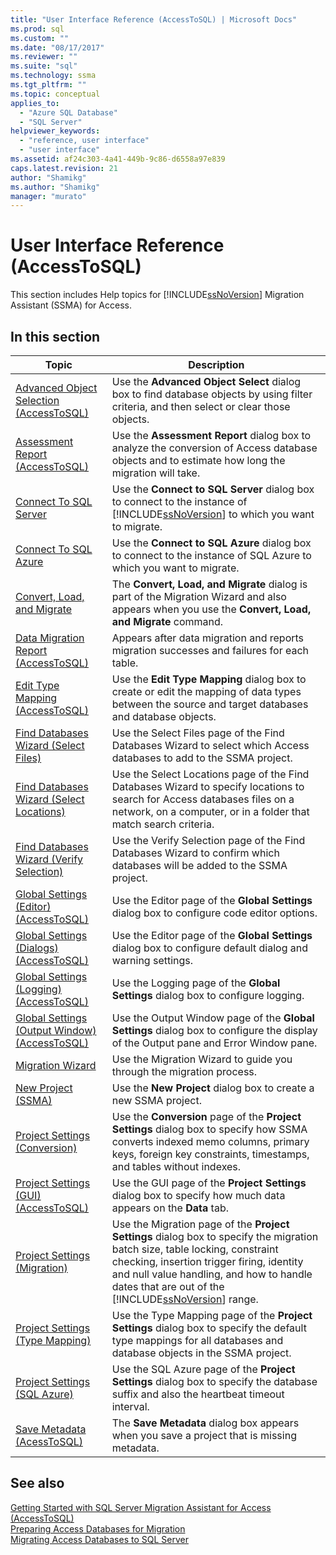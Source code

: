 ```yaml
---
title: "User Interface Reference (AccessToSQL) | Microsoft Docs"
ms.prod: sql
ms.custom: ""
ms.date: "08/17/2017"
ms.reviewer: ""
ms.suite: "sql"
ms.technology: ssma
ms.tgt_pltfrm: ""
ms.topic: conceptual
applies_to: 
  - "Azure SQL Database"
  - "SQL Server"
helpviewer_keywords: 
  - "reference, user interface"
  - "user interface"
ms.assetid: af24c303-4a41-449b-9c86-d6558a97e839
caps.latest.revision: 21
author: "Shamikg"
ms.author: "Shamikg"
manager: "murato"
---
```

# User Interface Reference (AccessToSQL)
This section includes Help topics for [!INCLUDE[ssNoVersion](../../includes/ssnoversion_md.md)] Migration Assistant (SSMA) for Access.  
  
## In this section  
  
|Topic|Description|  
|---------|---------------|  
|[Advanced Object Selection  &#40;AccessToSQL&#41;](../../ssma/access/advanced-object-selection-accesstosql.md)|Use the **Advanced Object Select** dialog box to find database objects by using filter criteria, and then select or clear those objects.|  
|[Assessment Report &#40;AccessToSQL&#41;](../../ssma/access/assessment-report-accesstosql.md)|Use the **Assessment Report** dialog box to analyze the conversion of Access database objects and to estimate how long the migration will take.|  
|[Connect To SQL Server](http://msdn.microsoft.com/ceb77a97-d6d5-4a92-90a6-342e97d12b54)|Use the **Connect to SQL Server** dialog box to connect to the instance of [!INCLUDE[ssNoVersion](../../includes/ssnoversion_md.md)] to which you want to migrate.|  
|[Connect To SQL Azure](http://msdn.microsoft.com/bf44b236-d9be-41ae-a5fd-bd73038e505f)|Use the **Connect to SQL Azure** dialog box to connect to the instance of SQL Azure to which you want to migrate.|  
|[Convert, Load, and Migrate](http://msdn.microsoft.com/4ec83e96-88a5-4b7b-8d5a-f3429d9a936b)|The **Convert, Load, and Migrate** dialog is part of the Migration Wizard and also appears when you use the **Convert, Load, and Migrate** command.|  
|[Data Migration Report &#40;AccessToSQL&#41;](../../ssma/access/data-migration-report-accesstosql.md)|Appears after data migration and reports migration successes and failures for each table.|  
|[Edit Type Mapping &#40;AccessToSQL&#41;](../../ssma/access/edit-type-mapping-accesstosql.md)|Use the **Edit Type Mapping** dialog box to create or edit the mapping of data types between the source and target databases and database objects.|  
|[Find Databases Wizard (Select Files)](http://msdn.microsoft.com/2f574a34-4bab-40a4-89a8-ad4907ffc3fd)|Use the Select Files page of the Find Databases Wizard to select which Access databases to add to the SSMA project.|  
|[Find Databases Wizard (Select Locations)](http://msdn.microsoft.com/00b2d32a-998b-47a7-b25c-589b5bd6777a)|Use the Select Locations page of the Find Databases Wizard to specify locations to search for Access databases files on a network, on a computer, or in a folder that match search criteria.|  
|[Find Databases Wizard (Verify Selection)](http://msdn.microsoft.com/62e20e03-50cc-4ac8-8072-524d194d2ec3)|Use the Verify Selection page of the Find Databases Wizard to confirm which databases will be added to the SSMA project.|  
|[Global Settings &#40;Editor&#41; &#40;AccessToSQL&#41;](../../ssma/access/global-settings-editor-accesstosql.md)|Use the Editor page of the **Global Settings** dialog box to configure code editor options.|  
|[Global Settings &#40;Dialogs&#41; &#40;AccessToSQL&#41;](../../ssma/access/global-settings-dialogs-accesstosql.md)|Use the Editor page of the **Global Settings** dialog box to configure default dialog and warning settings.|  
|[Global Settings &#40;Logging&#41; &#40;AccessToSQL&#41;](../../ssma/access/global-settings-logging-accesstosql.md)|Use the Logging page of the **Global Settings** dialog box to configure logging.|  
|[Global Settings &#40;Output Window&#41; &#40;AccessToSQL&#41;](../../ssma/access/global-settings-output-window-accesstosql.md)|Use the Output Window page of the **Global Settings** dialog box to configure the display of the Output pane and Error Window pane.|  
|[Migration Wizard](http://msdn.microsoft.com/5bab5914-b2ae-4795-8cf5-83e42d64bef2)|Use the Migration Wizard to guide you through the migration process.|  
|[New Project (SSMA)](http://msdn.microsoft.com/ca294f6d-eeb5-42ca-9306-156281a3f0f3)|Use the **New Project** dialog box to create a new SSMA project.|  
|[Project Settings (Conversion)](http://msdn.microsoft.com/bcebc635-c638-4ddb-924c-b9ccfef86388)|Use the **Conversion** page of the **Project Settings** dialog box to specify how SSMA converts indexed memo columns, primary keys, foreign key constraints, timestamps, and tables without indexes.|  
|[Project Settings &#40;GUI&#41; &#40;AccessToSQL&#41;](../../ssma/access/project-settings-gui-accesstosql.md)|Use the GUI page of the **Project Settings** dialog box to specify how much data appears on the **Data** tab.|  
|[Project Settings (Migration)](http://msdn.microsoft.com/4caebc9c-8680-4b99-a8fa-89c43161c95d)|Use the Migration page of the **Project Settings** dialog box to specify the migration batch size, table locking, constraint checking, insertion trigger firing, identity and null value handling, and how to handle dates that are out of the [!INCLUDE[ssNoVersion](../../includes/ssnoversion_md.md)] range.|  
|[Project Settings (Type Mapping)](http://msdn.microsoft.com/b87b9683-abed-4677-8c50-18bdba704655)|Use the Type Mapping page of the **Project Settings** dialog box to specify the default type mappings for all databases and database objects in the SSMA project.|  
|[Project Settings (SQL Azure)](http://msdn.microsoft.com/bbb8a204-d0e4-4f0b-9709-271feb1f136e)|Use the SQL Azure page of the **Project Settings** dialog box to specify the database suffix and also the heartbeat timeout interval.|  
|[Save Metadata &#40;AcessToSQL&#41;](../../ssma/access/save-metadata-acesstosql.md)|The **Save Metadata** dialog box appears when you save a project that is missing metadata.|  
  
## See also  
[Getting Started with SQL Server Migration Assistant for Access &#40;AccessToSQL&#41;](../../ssma/access/getting-started-with-sql-server-migration-assistant-for-access-accesstosql.md)  
[Preparing Access Databases for Migration](http://msdn.microsoft.com/9b80a9e0-08e7-4b4d-b5ec-cc998d3f5114)  
[Migrating Access Databases to SQL Server](http://msdn.microsoft.com/76a3abcf-2998-4712-9490-fe8d872c89ca)  
  
